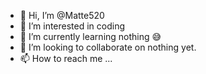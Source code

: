 - 👋 Hi, I’m @Matte520
- 👀 I’m interested in coding
- 🌱 I’m currently learning nothing 😅
- 💞️ I’m looking to collaborate on nothing yet.
- 📫 How to reach me ...

<!---
Matte520/Matte520 is a ✨ special ✨ repository because its `README.md` (this file) appears on your GitHub profile.
You can click the Preview link to take a look at your changes.
--->
